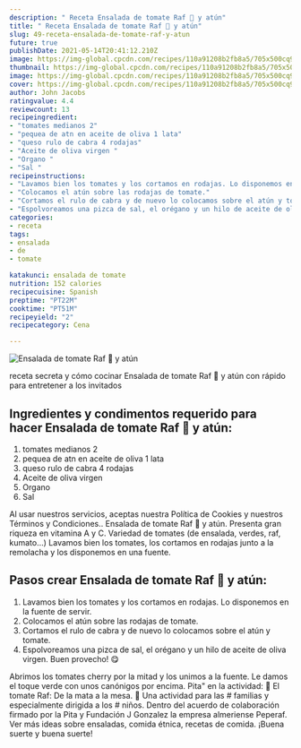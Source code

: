 ```yaml
---
description: " Receta Ensalada de tomate Raf 🍅 y atún"
title: " Receta Ensalada de tomate Raf 🍅 y atún"
slug: 49-receta-ensalada-de-tomate-raf-y-atun
future: true
publishDate: 2021-05-14T20:41:12.210Z
image: https://img-global.cpcdn.com/recipes/110a91208b2fb8a5/705x500cq90/ensalada-de-tomate-raf-y-atun-foto-principal.jpg
thumbnail: https://img-global.cpcdn.com/recipes/110a91208b2fb8a5/705x500cq90/ensalada-de-tomate-raf-y-atun-foto-principal.jpg
image: https://img-global.cpcdn.com/recipes/110a91208b2fb8a5/705x500cq90/ensalada-de-tomate-raf-y-atun-foto-principal.jpg
cover: https://img-global.cpcdn.com/recipes/110a91208b2fb8a5/705x500cq90/ensalada-de-tomate-raf-y-atun-foto-principal.jpg
author: John Jacobs
ratingvalue: 4.4
reviewcount: 13
recipeingredient:
- "tomates medianos 2"
- "pequea de atn en aceite de oliva 1 lata"
- "queso rulo de cabra 4 rodajas"
- "Aceite de oliva virgen "
- "Organo "
- "Sal "
recipeinstructions:
- "Lavamos bien los tomates y los cortamos en rodajas. Lo disponemos en la fuente de servir."
- "Colocamos el atún sobre las rodajas de tomate."
- "Cortamos el rulo de cabra y de nuevo lo colocamos sobre el atún y tomate."
- "Espolvoreamos una pizca de sal, el orégano y un hilo de aceite de oliva virgen. Buen provecho! 😋"
categories:
- receta
tags:
- ensalada
- de
- tomate

katakunci: ensalada de tomate 
nutrition: 152 calories
recipecuisine: Spanish
preptime: "PT22M"
cooktime: "PT51M"
recipeyield: "2"
recipecategory: Cena

---
```



![Ensalada de tomate Raf 🍅 y atún](https://img-global.cpcdn.com/recipes/110a91208b2fb8a5/705x500cq90/ensalada-de-tomate-raf-y-atun-foto-principal.jpg)

receta secreta y cómo cocinar Ensalada de tomate Raf 🍅 y atún con rápido para entretener a los invitados

<!--inarticleads1-->

## Ingredientes y condimentos requerido para hacer Ensalada de tomate Raf 🍅 y atún:

1. tomates medianos 2
1. pequea de atn en aceite de oliva 1 lata
1. queso rulo de cabra 4 rodajas
1. Aceite de oliva virgen 
1. Organo 
1. Sal 

Al usar nuestros servicios, aceptas nuestra Política de Cookies y nuestros Términos y Condiciones.. Ensalada de tomate Raf 🍅 y atún. Presenta gran riqueza en vitamina A y C. Variedad de tomates (de ensalada, verdes, raf, kumato…) Lavamos bien los tomates, los cortamos en rodajas junto a la remolacha y los disponemos en una fuente. 

<!--inarticleads2-->

## Pasos crear Ensalada de tomate Raf 🍅 y atún:

1. Lavamos bien los tomates y los cortamos en rodajas. Lo disponemos en la fuente de servir.
1. Colocamos el atún sobre las rodajas de tomate.
1. Cortamos el rulo de cabra y de nuevo lo colocamos sobre el atún y tomate.
1. Espolvoreamos una pizca de sal, el orégano y un hilo de aceite de oliva virgen. Buen provecho! 😋


Abrimos los tomates cherry por la mitad y los unimos a la fuente. Le damos el toque verde con unos canónigos por encima. Pita&#34; en la actividad: 🍅 El tomate Raf: De la mata a la mesa. 🍅 Una actividad para las # familias y especialmente dirigida a los # niños. Dentro del acuerdo de colaboración firmado por la Pita y Fundación J Gonzalez la empresa almeriense Peperaf. Ver más ideas sobre ensaladas, comida étnica, recetas de comida. 
¡Buena suerte y buena suerte!

